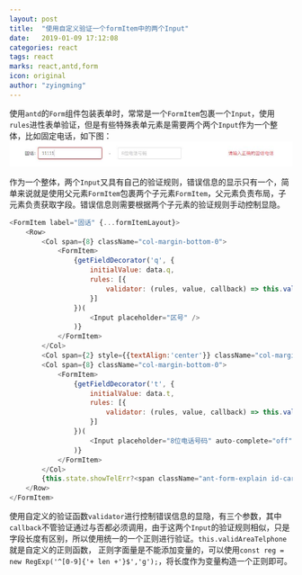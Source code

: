 ```yaml
---
layout: post
title:  "使用自定义验证一个formItem中的两个Input"
date:   2019-01-09 17:12:08
categories: react
tags: react
marks: react,antd,form
icon: original
author: "zyingming"
---
```

使用`antd`的`Form`组件包装表单时，常常是一个`FormItem`包裹一个`Input`，使用`rules`进性表单验证，但是有些特殊表单元素是需要两个两个`Input`作为一个整体，比如固定电话，如下图：
![form](/assets/images/pictures/2019-01/form-antd.jpg)

作为一个整体，两个`Input`又具有自己的验证规则，错误信息的显示只有一个，简单来说就是使用父元素`FormItem`包裹两个子元素`FormItem`，父元素负责布局，子元素负责获取字段。错误信息则需要根据两个子元素的验证规则手动控制显隐。

```javascript
<FormItem label="固话" {...formItemLayout}>
    <Row>
        <Col span={8} className="col-margin-bottom-0">
            <FormItem>
                {getFieldDecorator('q', {
                    initialValue: data.q,
                    rules: [{
                        validator: (rules, value, callback) => this.validAreaTelphone(4, value, callback)
                    }]
                })(
                    <Input placeholder="区号" />
                )}
            </FormItem>
        </Col>
        <Col span={2} style={{textAlign:'center'}} className="col-margin-bottom-0">-</Col>
        <Col span={8} className="col-margin-bottom-0">
            <FormItem>
                {getFieldDecorator('t', {
                    initialValue: data.t,
                    rules: [{
                        validator: (rules, value, callback) => this.validAreaTelphone(8, value, callback)
                    }]
                })(
                    <Input placeholder="8位电话号码" auto-complete="off"></Input>
                )}
            </FormItem>
        </Col>
        {this.state.showTelErr?<span className="ant-form-explain id-card-error">请输入正确的固话电话</span>:null}
    </Row>
</FormItem>
```

使用自定义的验证函数`validator`进行控制错误信息的显隐，有三个参数，其中`callback`不管验证通过与否都必须调用，由于这两个`Input`的验证规则相似，只是字段长度有区别，所以使用统一的一个正则进行验证。`this.validAreaTelphone`就是自定义的正则函数， 正则字面量是不能添加变量的，可以使用`const reg = new RegExp('^[0-9]{'+ len +'}$','g');`，将长度作为变量构造一个正则即可。